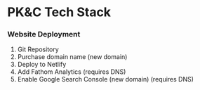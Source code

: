 # PK&C Tech Stack


### Website Deployment

1. Git Repository
2. Purchase domain name (new domain)
3. Deploy to Netlify
4. Add Fathom Analytics (requires DNS)
5. Enable Google Search Console (new domain) (requires DNS)